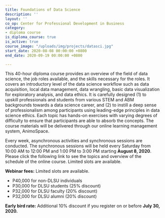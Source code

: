 ```yaml
---
title: Foundations of Data Science
description: ''
layout: ''
co_op: Center for Professional Development in Business
category:
- diploma course
is_diploma_course: true
is_active: true
course_image: "/uploads/img/projects/datasci.jpg"
start_date: 2020-08-08 00:00:00 +0800
end_date: 2020-09-19 00:00:00 +0800

---
```

This 40-hour diploma course provides an overview of the field of data science, the job roles available, and the skills necessary for the roles. It covers an introductory level of the data science workflow such as data acquisition, local data management, data wrangling, basic data visualization for exploratory analysis, and data ethics. It is carefully designed (1) to upskill professionals and students from various STEM and ABM backgrounds towards a data science career, and (2) to instill a deep sense of professionalism among participants using leading-edge principles in data science ethics. Each topic has hands-on exercises with varying degrees of difficulty to ensure that participants are able to absorb the concepts. The course materials will be delivered through our online learning management system, AnimoSpace.

Every week, asynchronous activities and synchronous sessions are conducted. The synchronous sessions will be held every Saturday from 10:00 AM to 12:00 PM and 1:00 PM to 3:00 PM starting **August 8, 2020**. Please click the following link to see the topics and overview of the schedule of the online course. Limited slots are available.

**Webinar fees:** Limited slots are available.

* P40,000 for non-DLSU individuals
* P30,000 for DLSU students (25% discount)
* P32,000 for DLSU faculty (20% discount)
* P32,000 for DLSU alumni (20% discount)

**Early bird rate:** Additional 10% discount if you register on or before **July 30, 2020.**